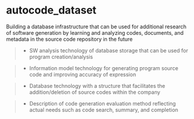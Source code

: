 # autocode_dataset

Building a database infrastructure that can be used for additional research of software generation by learning and analyzing codes, documents, and metadata in the source code repository in the future

>- SW analysis technology of database storage that can be used for program creation/analysis

>- Information model technology for generating program source code and improving accuracy of expression

>- Database technology with a structure that facilitates the addition/deletion of source codes within the company

>- Description of code generation evaluation method reflecting actual needs such as code search, summary, and completion
